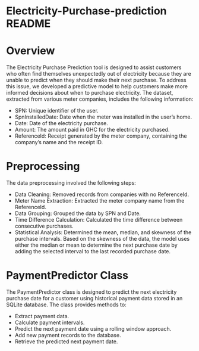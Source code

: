 # Electricity-Purchase-prediction README

# Overview

The Electricity Purchase Prediction tool is designed to assist customers who often find themselves unexpectedly out of electricity because they are unable to predict when they should make their next purchase. To address this issue, we developed a predictive model to help customers make more informed decisions about when to purchase electricity.
The dataset, extracted from various meter companies, includes the following information:
- SPN: Unique identifier of the user.
- SpnInstalledDate: Date when the meter was installed in the user’s home.
- Date: Date of the electricity purchase.
- Amount: The amount paid in GHC for the electricity purchased.
- ReferenceId: Receipt generated by the meter company, containing the company’s name and the receipt ID.

# Preprocessing
The data preprocessing involved the following steps:
- Data Cleaning: Removed records from companies with no ReferenceId.
- Meter Name Extraction: Extracted the meter company name from the ReferenceId.
- Data Grouping: Grouped the data by SPN and Date.
- Time Difference Calculation: Calculated the time difference between consecutive purchases.
- Statistical Analysis: Determined the mean, median, and skewness of the purchase intervals.
Based on the skewness of the data, the model uses either the median or mean to determine the next purchase date by adding the selected interval to the last recorded purchase date.

# PaymentPredictor Class
The PaymentPredictor class is designed to predict the next electricity purchase date for a customer using historical payment data stored in an SQLite database. 
The class provides methods to:
- Extract payment data.
- Calculate payment intervals.
- Predict the next payment date using a rolling window approach.
- Add new payment records to the database.
- Retrieve the predicted next payment date.
